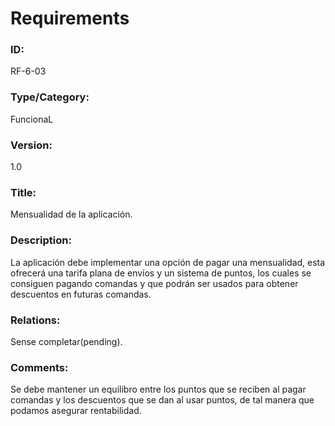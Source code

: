 # Requirements

### ID: 
RF-6-03

### Type/Category:
FuncionaL

### Version:
1.0

### Title: 
Mensualidad de la aplicación.

### Description: 
La aplicación debe implementar una opción de pagar una mensualidad, esta ofrecerá una tarifa plana de envíos y un sistema de puntos, los cuales se consiguen pagando comandas y que podrán ser usados para obtener descuentos en futuras comandas.
### Relations: 
Sense completar(pending).

### Comments: 
Se debe mantener un equilibro entre los puntos que se reciben al pagar comandas y los descuentos que se dan al usar puntos, de tal manera que podamos asegurar rentabilidad.
